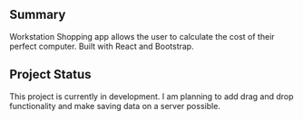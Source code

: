 ## Summary

Workstation Shopping app allows the user to calculate the cost of their perfect computer. Built with React and Bootstrap.

## Project Status

This project is currently in development. I am planning to add drag and drop functionality and make saving data on a server possible.
